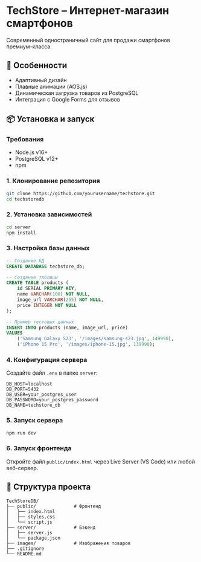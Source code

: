 
# TechStore – Интернет-магазин смартфонов


Современный одностраничный сайт для продажи смартфонов премиум-класса.


## 🚀 Особенности
- Адаптивный дизайн
- Плавные анимации (AOS.js)
- Динамическая загрузка товаров из PostgreSQL
- Интеграция с Google Forms для отзывов

## 📦 Установка и запуск

### Требования
- Node.js v16+
- PostgreSQL v12+
- npm

### 1. Клонирование репозитория
```bash
git clone https://github.com/yourusername/techstore.git
cd techstoredb
```

### 2. Установка зависимостей
```bash
cd server
npm install
```

### 3. Настройка базы данных
```sql
-- Создание БД
CREATE DATABASE techstore_db;

-- Создание таблицы
CREATE TABLE products (
    id SERIAL PRIMARY KEY,
    name VARCHAR(100) NOT NULL,
    image_url VARCHAR(255) NOT NULL,
    price INTEGER NOT NULL
);

-- Пример тестовых данных
INSERT INTO products (name, image_url, price) 
VALUES 
    ('Samsung Galaxy S23', '/images/samsung-s23.jpg', 149990),
    ('iPhone 15 Pro', '/images/iphone-15.jpg', 139990);
```

### 4. Конфигурация сервера
Создайте файл `.env` в папке `server`:
```env
DB_HOST=localhost
DB_PORT=5432
DB_USER=your_postgres_user
DB_PASSWORD=your_postgres_password
DB_NAME=techstore_db
```

### 5. Запуск сервера
```bash
npm run dev
```

### 6. Запуск фронтенда
Откройте файл `public/index.html` через Live Server (VS Code) или любой веб-сервер.


## 📂 Структура проекта
```
TechStoreDB/
├── public/              # Фронтенд
│   ├── index.html
│   ├── styles.css
│   └── script.js
├── server/              # Бэкенд
│   ├── server.js
│   └── package.json
├── images/              # Изображения товаров
├── .gitignore
└── README.md
```

